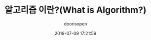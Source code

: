 ---
layout: post
title:  "알고리즘 이란?(What is Algorithm?)"
date:   2019-07-09 17:21:59
author: doorisopen
categories: Algorithm
tags: Algorithm
cover:  "/assets/instacode.png"
---